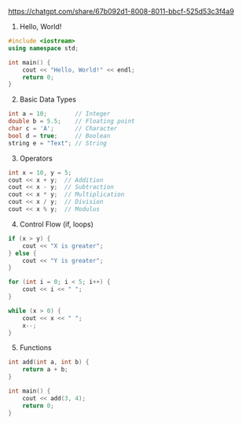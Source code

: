 https://chatgpt.com/share/67b092d1-8008-8011-bbcf-525d53c3f4a9

1. Hello, World!
```cpp
#include <iostream>
using namespace std;

int main() {
    cout << "Hello, World!" << endl;
    return 0;
}
```

2. Basic Data Types
```cpp
int a = 10;        // Integer
double b = 5.5;    // Floating point
char c = 'A';      // Character
bool d = true;     // Boolean
string e = "Text"; // String
```

3. Operators
```cpp
int x = 10, y = 5;
cout << x + y;  // Addition
cout << x - y;  // Subtraction
cout << x * y;  // Multiplication
cout << x / y;  // Division
cout << x % y;  // Modulus
```

4. Control Flow (if, loops)
```cpp
if (x > y) {
    cout << "X is greater";
} else {
    cout << "Y is greater";
}

for (int i = 0; i < 5; i++) {
    cout << i << " ";
}

while (x > 0) {
    cout << x << " ";
    x--;
}
```
5. Functions
```cpp
int add(int a, int b) {
    return a + b;
}

int main() {
    cout << add(3, 4);
    return 0;
}
```